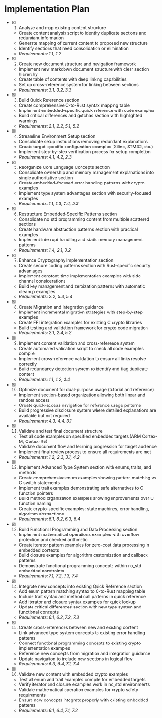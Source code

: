 # Implementation Plan

- [x] 1. Analyze and map existing content structure
  - Create content analysis script to identify duplicate sections and redundant information
  - Generate mapping of current content to proposed new structure
  - Identify sections that need consolidation or elimination
  - _Requirements: 1.1, 1.2_

- [x] 2. Create new document structure and navigation framework
  - Implement new markdown document structure with clear section hierarchy
  - Create table of contents with deep linking capabilities
  - Set up cross-reference system for linking between sections
  - _Requirements: 3.1, 3.2, 3.3_

- [x] 3. Build Quick Reference section
  - Create comprehensive C-to-Rust syntax mapping table
  - Implement embedded-specific quick reference with code examples
  - Build critical differences and gotchas section with highlighted warnings
  - _Requirements: 2.1, 2.2, 5.1, 5.2_

- [x] 4. Streamline Environment Setup section
  - Consolidate setup instructions removing redundant explanations
  - Create target-specific configuration examples (Xilinx, STM32, etc.)
  - Implement step-by-step verification process for setup completion
  - _Requirements: 4.1, 4.2, 2.3_

- [x] 5. Reorganize Core Language Concepts section
  - Consolidate ownership and memory management explanations into single authoritative section
  - Create embedded-focused error handling patterns with crypto examples
  - Implement type system advantages section with security-focused examples
  - _Requirements: 1.1, 1.3, 2.4, 5.3_

- [x] 6. Restructure Embedded-Specific Patterns section
  - Consolidate no_std programming content from multiple scattered sections
  - Create hardware abstraction patterns section with practical examples
  - Implement interrupt handling and static memory management patterns
  - _Requirements: 1.4, 2.1, 3.2_

- [x] 7. Enhance Cryptography Implementation section
  - Create secure coding patterns section with Rust-specific security advantages
  - Implement constant-time implementation examples with side-channel considerations
  - Build key management and zeroization patterns with automatic cleanup examples
  - _Requirements: 2.2, 5.3, 5.4_

- [x] 8. Create Migration and Integration guidance
  - Implement incremental migration strategies with step-by-step examples
  - Create FFI integration examples for existing C crypto libraries
  - Build testing and validation framework for crypto code migration
  - _Requirements: 2.1, 2.4, 5.2_

- [x] 9. Implement content validation and cross-reference system
  - Create automated validation script to check all code examples compile
  - Implement cross-reference validation to ensure all links resolve correctly
  - Build redundancy detection system to identify and flag duplicate content
  - _Requirements: 1.1, 1.2, 3.4_

- [x] 10. Optimize document for dual-purpose usage (tutorial and reference)
  - Implement section-based organization allowing both linear and random access
  - Create quick-access navigation for reference usage patterns
  - Build progressive disclosure system where detailed explanations are available but not required
  - _Requirements: 4.3, 4.4, 3.1_

- [x] 11. Validate and test final document structure
  - Test all code examples on specified embedded targets (ARM Cortex-M, Cortex-R5)
  - Validate document flow and learning progression for target audience
  - Implement final review process to ensure all requirements are met
  - _Requirements: 1.2, 2.3, 3.1, 4.2_

- [x] 12. Implement Advanced Type System section with enums, traits, and methods
  - Create comprehensive enum examples showing pattern matching vs C switch statements
  - Implement trait examples demonstrating safe alternatives to C function pointers
  - Build method organization examples showing improvements over C function naming
  - Create crypto-specific examples: state machines, error handling, algorithm abstractions
  - _Requirements: 6.1, 6.2, 6.3, 6.4_

- [x] 13. Build Functional Programming and Data Processing section
  - Implement mathematical operations examples with overflow protection and checked arithmetic
  - Create iterator pattern examples for zero-cost data processing in embedded contexts
  - Build closure examples for algorithm customization and callback patterns
  - Demonstrate functional programming concepts within no_std embedded constraints
  - _Requirements: 7.1, 7.2, 7.3, 7.4_

- [x] 14. Integrate new concepts into existing Quick Reference section
  - Add enum pattern matching syntax to C-to-Rust mapping table
  - Include trait syntax and method call patterns in quick reference
  - Add iterator and closure syntax examples for quick lookup
  - Update critical differences section with new type system and functional concepts
  - _Requirements: 6.1, 6.2, 7.2, 7.3_

- [x] 15. Create cross-references between new and existing content
  - Link advanced type system concepts to existing error handling patterns
  - Connect functional programming concepts to existing crypto implementation examples
  - Reference new concepts from migration and integration guidance
  - Update navigation to include new sections in logical flow
  - _Requirements: 6.3, 6.4, 7.1, 7.4_

- [x] 16. Validate new content with embedded crypto examples
  - Test all enum and trait examples compile for embedded targets
  - Verify iterator and closure examples work in no_std environments
  - Validate mathematical operation examples for crypto safety requirements
  - Ensure new concepts integrate properly with existing embedded patterns
  - _Requirements: 6.1, 6.4, 7.1, 7.2_